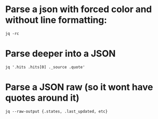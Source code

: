 # Parse a json with  forced color and without line formatting:

```
jq -rc
```

# Parse deeper into a JSON
```
jq '.hits .hits[0] ._source .quote' 
```

# Parse a JSON raw (so it wont have quotes around it)
```
jq --raw-output {.states, .last_updated, etc}
```

